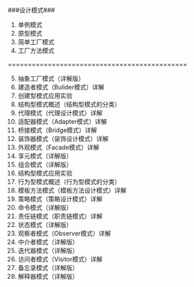 ###设计模式###

1. 单例模式
2. 原型模式
3. 简单工厂模式
4. 工厂方法模式

=============================================

5. 抽象工厂模式（详解版）
6. 建造者模式（Bulider模式）详解
7. 创建型模式应用实验
8. 结构型模式概述（结构型模式的分类）
9. 代理模式（代理设计模式）详解
10. 适配器模式（Adapter模式）详解
11. 桥接模式（Bridge模式）详解
12. 装饰器模式（装饰设计模式）详解
13. 外观模式（Facade模式）详解
14. 享元模式（详解版）
15. 组合模式（详解版）
16. 结构型模式应用实验
17. 行为型模式概述（行为型模式的分类）
18. 模板方法模式（模板方法设计模式）详解
19. 策略模式（策略设计模式）详解
20. 命令模式（详解版）
21. 责任链模式（职责链模式）详解
22. 状态模式（详解版）
23. 观察者模式（Observer模式）详解
24. 中介者模式（详解版）
25. 迭代器模式（详解版）
26. 访问者模式（Visitor模式）详解
27. 备忘录模式（详解版）
28. 解释器模式（详解版）
